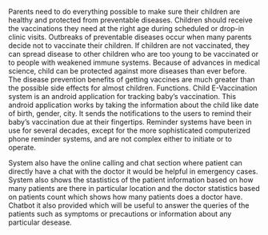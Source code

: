 Parents need to do everything possible to make sure their children are healthy and protected from preventable diseases. Children should receive the vaccinations they need at the right age during scheduled or drop-in clinic visits. Outbreaks of preventable diseases occur when many parents decide not to vaccinate their children. If children are not vaccinated, they can spread disease to other children who are too young to be vaccinated or to people with weakened immune systems. Because of advances in medical science, child can be protected against more diseases than ever before. The disease prevention benefits of getting vaccines are much greater than the possible side effects for almost children. Functions. Child E-Vaccination system is an android application for tracking baby’s vaccination. This android application works by taking the information about the child like date of birth, gender, city. It sends the notifications to the users to remind their baby’s vaccination due at their fingertips. Reminder systems have been in use for several decades, except for the more sophisticated computerized phone reminder systems, and are not complex either to initiate or to operate. 

System also have the online calling and chat section where patient can directly have a chat with the doctor it would be helpful in emergency cases. System also shows the stastistics of the patient information based on how many patients are there in particular location and the doctor statistics based on patients count which shows how many patients does a doctor have. Chatbot it also provided which will be useful to answer the queries of the patients such as symptoms or precautions or information about any particular desease. 
